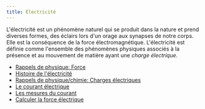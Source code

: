 ```yaml
---
title: Électricité
---
```


L'électricité est un phénomène naturel qui se produit dans la nature et prend diverses formes, des éclairs lors d'un orage aux synapses de notre corps. Elle est la conséquence de la force électromagnétique.
L'électricité est définie comme l'ensemble des phénomènes physiques associés à la présence et au mouvement de matière ayant une *charge électrique*.

* [Rappels de physique: Force](electricite-force.md)
* [Histoire de l'électricité](electricite-history.md)
* [Rappels de physique/chimie: Charges électriques](electricite-charge.md)
* [Le courant électrique](electricite-courant.md)
* [Les mesures du courant](electricite-mesures.md)
* [Calculer la force électrique](electricite-calcul.md)